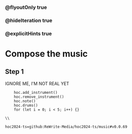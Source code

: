 ### @flyoutOnly true
### @hideIteration true
### @explicitHints true

# Compose the music

## Step 1
IGNORE ME, I'M NOT REAL YET

```ghost
    hoc.add_instrument()
    hoc.remove_instrument()
    hoc.note()
    hoc.drums()
    for (let i = 0; i < 5; i++) {}
```
```template
\\
```

```package
hoc2024-ts=github:ReWrite-Media/hoc2024-ts/music#v0.0.69
```
